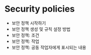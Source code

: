# Security policies

* 보안 정책 시작하기
* 보안 정책 생성 및 규칙 설정 방법
* 보안 정책: 조건
* 보안 정책: 작업
* 보안 정책: 공동 작업자에게 표시되는 내용
